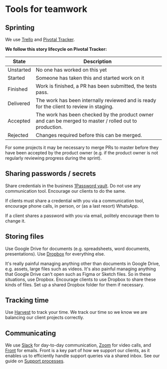 # Tools for teamwork

## Sprinting
We use [Trello](https://www.trello.com) and
[Pivotal Tracker](https://www.pivotaltracker.com/).

**We follow this story lifecycle on Pivotal Tracker:**

| State     | Description                                                                                            |
|-----------|--------------------------------------------------------------------------------------------------------|
| Unstarted | No one has worked on this yet                                                                          |
| Started   | Someone has taken this and started work on it                                                          |
| Finished  | Work is finished, a PR has been submitted, the tests pass.                                             |
| Delivered | The work has been internally reviewed and is ready for the client to review in staging.                |
| Accepted  | The work has been checked by the product owner and can be merged to master / rolled out to production. |
| Rejected  | Changes required before this can be merged.                                                            |


For some projects it may be necessary to merge PRs to master before they have
been accepted by the product owner (e.g. if the product owner is not regularly
reviewing progress during the sprint).

## Sharing passwords / secrets
Share credentials in the business [1Password vault](https://1password.com/). Do
not use any communication tool. Encourage our clients to do the same.

If clients must share a credential with you via a communication tool, encourage
phone calls, in person, or (as a last resort) WhatsApp.

If a client shares a password with you via email, politely encourage them to
change it.

## Storing files
Use Google Drive for documents (e.g. spreadsheets, word documents,
presentations). Use [Dropbox](https://dropbox.com/) for everything else.

It's really painful managing anything other than documents in Google Drive,
e.g. assets, large files such as videos. It's also painful managing anything
that Google Drive can't open such as Figma or Sketch files. So in these
situations, use Dropbox. Encourage clients to use Dropbox to share these
kinds of files. Set up a shared Dropbox folder for them if necessary.

## Tracking time
Use [Harvest](https://www.getharvest.com) to track your time. We track our time
so we know we are balancing our client projects correctly.

## Communicating
We use [Slack](https://slack.com/) for day-to-day communication,
[Zoom](https://zoom.us/) for video calls, and [Front](https://frontapp.com/) for
emails. Front is a key part of how we support our clients, as it enables us to
efficiently handle support queries via a shared inbox. See our guide on
[Support processes](../04-ongoing-support/02-support-processes.md).

